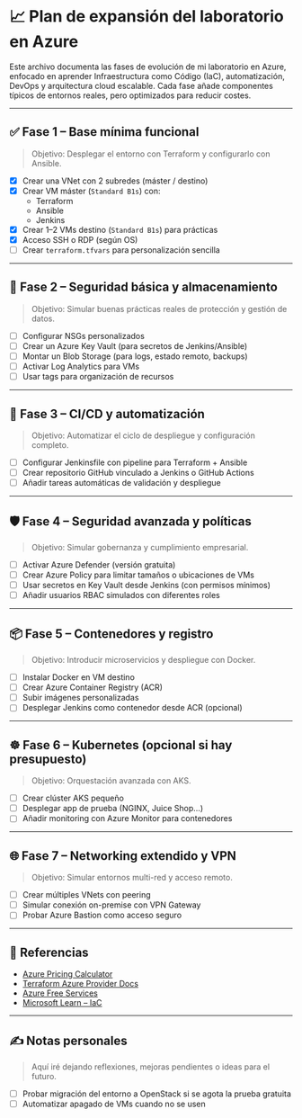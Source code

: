# 📈 Plan de expansión del laboratorio en Azure

Este archivo documenta las fases de evolución de mi laboratorio en Azure, enfocado en aprender Infraestructura como Código (IaC), automatización, DevOps y arquitectura cloud escalable. Cada fase añade componentes típicos de entornos reales, pero optimizados para reducir costes.

---

## ✅ Fase 1 – Base mínima funcional
> Objetivo: Desplegar el entorno con Terraform y configurarlo con Ansible.

- [x] Crear una VNet con 2 subredes (máster / destino)
- [x] Crear VM máster (`Standard B1s`) con:
  - Terraform
  - Ansible
  - Jenkins
- [x] Crear 1–2 VMs destino (`Standard B1s`) para prácticas
- [x] Acceso SSH o RDP (según OS)
- [ ] Crear `terraform.tfvars` para personalización sencilla

---

## 🔐 Fase 2 – Seguridad básica y almacenamiento
> Objetivo: Simular buenas prácticas reales de protección y gestión de datos.

- [ ] Configurar NSGs personalizados
- [ ] Crear un Azure Key Vault (para secretos de Jenkins/Ansible)
- [ ] Montar un Blob Storage (para logs, estado remoto, backups)
- [ ] Activar Log Analytics para VMs
- [ ] Usar tags para organización de recursos

---

## 🚀 Fase 3 – CI/CD y automatización
> Objetivo: Automatizar el ciclo de despliegue y configuración completo.

- [ ] Configurar Jenkinsfile con pipeline para Terraform + Ansible
- [ ] Crear repositorio GitHub vinculado a Jenkins o GitHub Actions
- [ ] Añadir tareas automáticas de validación y despliegue

---

## 🛡️ Fase 4 – Seguridad avanzada y políticas
> Objetivo: Simular gobernanza y cumplimiento empresarial.

- [ ] Activar Azure Defender (versión gratuita)
- [ ] Crear Azure Policy para limitar tamaños o ubicaciones de VMs
- [ ] Usar secretos en Key Vault desde Jenkins (con permisos mínimos)
- [ ] Añadir usuarios RBAC simulados con diferentes roles

---

## 📦 Fase 5 – Contenedores y registro
> Objetivo: Introducir microservicios y despliegue con Docker.

- [ ] Instalar Docker en VM destino
- [ ] Crear Azure Container Registry (ACR)
- [ ] Subir imágenes personalizadas
- [ ] Desplegar Jenkins como contenedor desde ACR (opcional)

---

## ☸️ Fase 6 – Kubernetes (opcional si hay presupuesto)
> Objetivo: Orquestación avanzada con AKS.

- [ ] Crear clúster AKS pequeño
- [ ] Desplegar app de prueba (NGINX, Juice Shop…)
- [ ] Añadir monitoring con Azure Monitor para contenedores

---

## 🌐 Fase 7 – Networking extendido y VPN
> Objetivo: Simular entornos multi-red y acceso remoto.

- [ ] Crear múltiples VNets con peering
- [ ] Simular conexión on-premise con VPN Gateway
- [ ] Probar Azure Bastion como acceso seguro

---

## 📘 Referencias
- [Azure Pricing Calculator](https://azure.microsoft.com/en-us/pricing/calculator/)
- [Terraform Azure Provider Docs](https://registry.terraform.io/providers/hashicorp/azurerm/latest/docs)
- [Azure Free Services](https://azure.microsoft.com/en-us/free/)
- [Microsoft Learn – IaC](https://learn.microsoft.com/en-us/training/paths/terraform-infrastructure-as-code/)

---

## ✍️ Notas personales
> Aquí iré dejando reflexiones, mejoras pendientes o ideas para el futuro.

- [ ] Probar migración del entorno a OpenStack si se agota la prueba gratuita
- [ ] Automatizar apagado de VMs cuando no se usen
